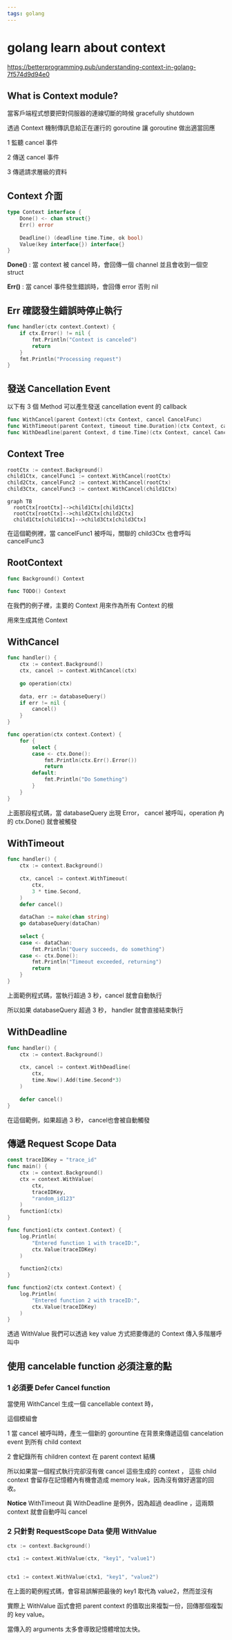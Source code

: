 ```yaml
---
tags: golang
---
```

# golang learn about context


https://betterprogramming.pub/understanding-context-in-golang-7f574d9d94e0

## What is Context module?

當客戶端程式想要把對伺服器的連線切斷的時候 gracefully shutdown

透過 Context 機制傳訊息給正在運行的 goroutine 讓 goroutine 做出適當回應

1 監聽 cancel 事件

2 傳送 cancel 事件

3 傳遞請求層級的資料

## Context 介面

```go
type Context interface {
    Done() <- chan struct{}
    Err() error
 
    Deadline() (deadline time.Time, ok bool)
    Value(key interface{}) interface{}
}
```

**Done()** : 當 context 被 cancel 時，會回傳一個 channel 並且會收到一個空 struct

**Err()** : 當 cancel 事件發生錯誤時，會回傳 error 否則 nil


## Err 確認發生錯誤時停止執行

```go
func handler(ctx context.Context) {
    if ctx.Error() != nil {
        fmt.Println("Context is canceled")
        return
    }
    fmt.Println("Processing request")
}
```

## 發送 Cancellation Event

以下有 3 個 Method 可以產生發送 cancellation event 的 callback

```go
func WithCancel(parent Context)(ctx Context, cancel CancelFunc)
func WithTimeout(parent Context, timeout time.Duration)(ctx Context, cancel CancelFunc)
func WithDeadline(parent Context, d time.Time)(ctx Context, cancel CancelFunc)
```

## Context Tree

```go
rootCtx := context.Background()
child1Ctx, cancelFunc1 := context.WithCancel(rootCtx)
child2Ctx, cancelFunc2 := context.WithCancel(rootCtx)
child3Ctx, cancelFunc3 := context.WithCancel(child1Ctx)
```

```mermaid
graph TB
  rootCtx[rootCtx]-->child1Ctx[child1Ctx]
  rootCtx[rootCtx]-->child2Ctx[child2Ctx]
  child1Ctx[child1Ctx]-->child3Ctx[child3Ctx]
```

在這個範例裡，當 cancelFunc1 被呼叫，關聯的 child3Ctx 也會呼叫 cancelFunc3

## RootContext

```go
func Background() Context

func TODO() Context
```

在我們的例子裡，主要的 Context 用來作為所有 Context 的根

用來生成其他 Context

## WithCancel

```go
func handler() {
    ctx := context.Background()
    ctx, cancel := context.WithCancel(ctx)
    
    go operation(ctx)
    
    data, err := databaseQuery()
    if err != nil {
        cancel()
    }
}

func operation(ctx context.Context) {
    for {
        select {
        case <- ctx.Done():
            fmt.Println(ctx.Err().Error())
            return
        default:
            fmt.Println("Do Something")
        }
    }
}
```

上面那段程式碼，當 databaseQuery 出現 Error， cancel 被呼叫，operation 內的 ctx.Done() 就會被觸發

## WithTimeout
```go
func handler() {
    ctx := context.Background()
    
    ctx, cancel := context.WithTimeout(
        ctx,
        3 * time.Second,
    )
    defer cancel()
    
    dataChan := make(chan string)
    go databaseQuery(dataChan)
    
    select {
    case <- dataChan:
        fmt.Println("Query succeeds, do something")
    case <- ctx.Done():
        fmt.Println("Timeout exceeded, returning")
        return
    }
}
```

上面範例程式碼，當執行超過 3 秒，cancel 就會自動執行

所以如果 databaseQuery 超過 3 秒， handler 就會直接結束執行

## WithDeadline

```go
func handler() {
    ctx := context.Background()
    
    ctx, cancel := context.WithDeadline(
        ctx,
        time.Now().Add(time.Second*3)
    )
    
    defer cancel()
}
```

在這個範例，如果超過 3 秒， cancel也會被自動觸發

## 傳遞 Request Scope Data

```go
const traceIDKey = "trace_id"
func main() {
    ctx := context.Background()
    ctx = context.WithValue(
        ctx,
        traceIDKey,
        "random_id123"
    )
    function1(ctx)
}

func function1(ctx context.Context) {
    log.Println(
        "Entered function 1 with traceID:",
        ctx.Value(traceIDKey)
    )
    
    function2(ctx)
}

func function2(ctx context.Context) {
    log.Println(
        "Entered function 2 with traceID:",
        ctx.Value(traceIDKey)
    )
}
```

透過 WithValue 我們可以透過 key value 方式把要傳遞的 Context 傳入多階層呼叫中

## 使用 cancelable function 必須注意的點

### 1 必須要 Defer Cancel function

當使用 WithCancel 生成一個 cancellable context 時，

這個模組會

1 當 cancel 被呼叫時，產生一個新的 gorountine 在背景來傳遞這個 cancelation event 到所有 child context 

2 會紀錄所有 children context 在 parent context 結構

所以如果當一個程式執行完卻沒有做 cancel 這些生成的 context ， 這些 child context 會留存在記憶體內有機會造成 memory leak，因為沒有做好適當的回收。

**Notice** WithTimeout 與 WithDeadline 是例外，因為超過 deadline ，這兩類 context 就會自動呼叫 cancel

### 2 只針對 RequestScope Data 使用 WithValue

```go
ctx := context.Background()

ctx1 := context.WithValue(ctx, "key1", "value1")


ctx1 := context.WithValue(ctx1, "key1", "value2")
```

在上面的範例程式碼，會容易誤解把最後的 key1 取代為 value2，然而並沒有

實際上 WithValue 函式會把 parent context 的值取出來複製一份，回傳那個複製的 key value。

當傳入的 arguments 太多會導致記憶體增加太快。
